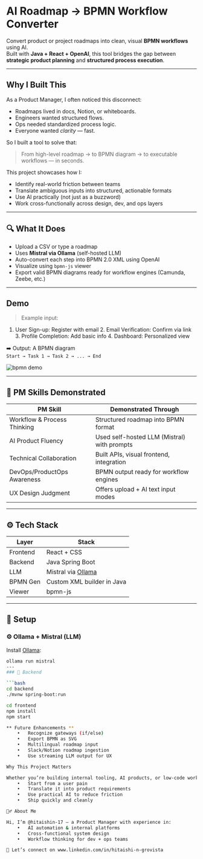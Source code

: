 #  AI Roadmap → BPMN Workflow Converter

Convert product or project roadmaps into clean, visual **BPMN workflows** using AI.  
Built with **Java + React + OpenAI**, this tool bridges the gap between **strategic product planning** and **structured process execution**.

---

## Why I Built This 

As a Product Manager, I often noticed this disconnect:

- Roadmaps lived in docs, Notion, or whiteboards.
- Engineers wanted structured flows.
- Ops needed standardized process logic.
- Everyone wanted *clarity* — fast.

So I built a tool to solve that:

>  From high-level roadmap → to BPMN diagram → to executable workflows — in seconds.

This project showcases how I:
- Identify real-world friction between teams
- Translate ambiguous inputs into structured, actionable formats
- Use AI practically (not just as a buzzword)
- Work cross-functionally across design, dev, and ops layers

---

## 🔍 What It Does

- Upload a CSV or type a roadmap
- Uses **Mistral via Ollama** (self-hosted LLM) 
- Auto-convert each step into BPMN 2.0 XML using OpenAI
- Visualize using `bpmn-js` viewer
- Export valid BPMN diagrams ready for workflow engines (Camunda, Zeebe, etc.)

---

## Demo

> Example input:
  1.	User Sign-up: Register with email
	2.	Email Verification: Confirm via link
	3.	Profile Completion: Add basic info
	4.	Dashboard: Personalized view

➡️ Output: A BPMN diagram  
`Start → Task 1 → Task 2 → ... → End`

![bpmn demo](./assets/demo.png)

---

## 🧠 PM Skills Demonstrated

| PM Skill                        | Demonstrated Through                       |
|-------------------------------|---------------------------------------------|
| Workflow & Process Thinking   | Structured roadmap into BPMN format         |
| AI Product Fluency            | Used self-hosted LLM (Mistral) with prompts |
| Technical Collaboration       | Built APIs, visual frontend, integration    |
| DevOps/ProductOps Awareness   | BPMN output ready for workflow engines      |
| UX Design Judgment            | Offers upload + AI text input modes         |

---

## ⚙️ Tech Stack

| Layer      | Stack                            |
|------------|----------------------------------|
| Frontend   | React + CSS                      |
| Backend    | Java Spring Boot                 |
| LLM        | Mistral via [Ollama](https://ollama.com) |
| BPMN Gen   | Custom XML builder in Java       |
| Viewer     | bpmn-js                          |

---

## 🔧 Setup

### ⚙️ Ollama + Mistral (LLM)

Install [Ollama](https://ollama.com):

```bash
ollama run mistral
---  
### 🔧 Backend

```bash
cd backend
./mvnw spring-boot:run

cd frontend
npm install
npm start

** Future Enhancements **
	•	Recognize gateways (if/else)
	•	Export BPMN as SVG
	•	Multilingual roadmap input
	•	Slack/Notion roadmap ingestion
	•	Use streaming LLM output for UX

Why This Project Matters

Whether you’re building internal tooling, AI products, or low-code workflow engines — this project shows how I:
	•	Start from a user pain
	•	Translate it into product requirements
	•	Use practical AI to reduce friction
	•	Ship quickly and cleanly

🙋‍♂️ About Me

Hi, I’m @hitaishin-17 — a Product Manager with experience in:
	•	AI automation & internal platforms
	•	Cross-functional system design
	•	Workflow thinking for dev + ops teams

📩 Let’s connect on www.linkedin.com/in/hitaishi-n-grovista
